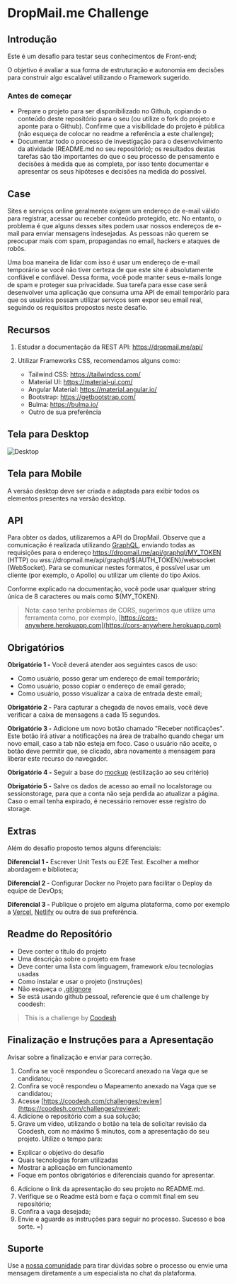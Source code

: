 # DropMail.me Challenge

## Introdução

Este é um desafio para testar seus conhecimentos de Front-end;

O objetivo é avaliar a sua forma de estruturação e autonomia em decisões para construir algo escalável utilizando o Framework sugerido.

### Antes de começar
 
- Prepare o projeto para ser disponibilizado no Github, copiando o conteúdo deste repositório para o seu (ou utilize o fork do projeto e aponte para o Github). Confirme que a visibilidade do projeto é pública (não esqueça de colocar no readme a referência a este challenge);
- Documentar todo o processo de investigação para o desenvolvimento da atividade (README.md no seu repositório); os resultados destas tarefas são tão importantes do que o seu processo de pensamento e decisões à medida que as completa, por isso tente documentar e apresentar os seus hipóteses e decisões na medida do possível.

## Case

Sites e serviços online geralmente exigem um endereço de e-mail válido para registrar, acessar ou receber conteúdo protegido, etc. No entanto, o problema é que alguns desses sites podem usar nossos endereços de e-mail para enviar mensagens indesejadas. As pessoas não querem se preocupar mais com spam, propagandas no email, hackers e ataques de robôs.

Uma boa maneira de lidar com isso é usar um endereço de e-mail temporário se você não tiver certeza de que este site é absolutamente confiável e confiável. Dessa forma, você pode manter seus e-mails longe de spam e proteger sua privacidade. Sua tarefa para esse case será desenvolver uma aplicação que consuma uma API de email temporário para que os usuários possam utilizar serviços sem expor seu email real, seguindo os requisitos propostos neste desafio.

## Recursos

1. Estudar a documentação da REST API: https://dropmail.me/api/
2. Utilizar Frameworks CSS, recomendamos alguns como:

    - Tailwind CSS: https://tailwindcss.com/
    - Material UI: https://material-ui.com/
    - Angular Material: https://material.angular.io/
    - Bootstrap: https://getbootstrap.com/
    - Bulma: https://bulma.io/
    - Outro de sua preferência

## Tela para Desktop

![Desktop](assets/desktop.png)

## Tela para Mobile

A versão desktop deve ser criada e adaptada para exibir todos os elementos presentes na versão desktop.

## API

Para obter os dados, utilizaremos a API do DropMail. Observe que a comunicação é realizada utilizando [GraphQL](https://graphql.org/), enviando todas as requisições para o endereço https://dropmail.me/api/graphql/MY_TOKEN (HTTP) ou wss://dropmail.me/api/graphql/${AUTH_TOKEN}/websocket (WebSocket). Para se comunicar nestes formatos, é possível usar um cliente (por exemplo, o Apollo) ou utilizar um cliente do tipo Axios.

Conforme explicado na documentação, você pode usar qualquer string única de 8 caracteres ou mais como ${MY_TOKEN}.

> Nota: caso tenha problemas de CORS, sugerimos que utilize uma ferramenta como, por exemplo, [https://cors-anywhere.herokuapp.com](https://cors-anywhere.herokuapp.com)


## Obrigatórios

**Obrigatório 1 -** Você deverá atender aos seguintes casos de uso:

- Como usuário, posso gerar um endereço de email temporário;
- Como usuário, posso copiar o endereço de email gerado;
- Como usuário, posso visualizar a caixa de entrada deste email;

**Obrigatório 2 -** Para capturar a chegada de novos emails, você deve verificar a caixa de mensagens a cada 15 segundos.

**Obrigatório 3 -** Adicione um novo botão chamado "Receber notificações". Este botão irá ativar a notificações na área de trabalho quando chegar um novo email, caso a tab não esteja em foco. Caso o usuário não aceite, o botão deve permitir que, se clicado, abra novamente a mensagem para liberar este recurso do navegador.

**Obrigatório 4 -** Seguir a base do [mockup](assets/desktop.png) (estilização ao seu critério)

**Obrigatório 5 -** Salve os dados de acesso ao email no localstorage ou sessionstorage, para que a conta não seja perdida ao atualizar a página. Caso o email tenha expirado, é necessário remover esse registro do storage.

## Extras

Além do desafio proposto temos alguns diferenciais:

**Diferencial 1 -** Escrever Unit Tests ou E2E Test. Escolher a melhor abordagem e biblioteca;

**Diferencial 2 -** Configurar Docker no Projeto para facilitar o Deploy da equipe de DevOps;

**Diferencial 3 -** Publique o projeto em alguma plataforma, como por exemplo a [Vercel](https://vercel.com/), [Netlify](https://www.netlify.com/) ou outra de sua preferência.

## Readme do Repositório

- Deve conter o título do projeto
- Uma descrição sobre o projeto em frase
- Deve conter uma lista com linguagem, framework e/ou tecnologias usadas
- Como instalar e usar o projeto (instruções)
- Não esqueça o [.gitignore](https://www.toptal.com/developers/gitignore)
- Se está usando github pessoal, referencie que é um challenge by coodesh:  

>  This is a challenge by [Coodesh](https://coodesh.com/)


## Finalização e Instruções para a Apresentação

Avisar sobre a finalização e enviar para correção.

1. Confira se você respondeu o Scorecard anexado na Vaga que se candidatou;
2. Confira se você respondeu o Mapeamento anexado na Vaga que se candidatou;
3. Acesse [https://coodesh.com/challenges/review](https://coodesh.com/challenges/review);
4. Adicione o repositório com a sua solução;
5. Grave um vídeo, utilizando o botão na tela de solicitar revisão da Coodesh, com no máximo 5 minutos, com a apresentação do seu projeto. Utilize o tempo para:
- Explicar o objetivo do desafio
- Quais tecnologias foram utilizadas
- Mostrar a aplicação em funcionamento
- Foque em pontos obrigatórios e diferenciais quando for apresentar.
6. Adicione o link da apresentação do seu projeto no README.md.
7. Verifique se o Readme está bom e faça o commit final em seu repositório;
8. Confira a vaga desejada;
9. Envie e aguarde as instruções para seguir no processo. Sucesso e boa sorte. =)

## Suporte

Use a [nossa comunidade](https://discord.gg/rdXbEvjsWu) para tirar dúvidas sobre o processo ou envie uma mensagem diretamente a um especialista no chat da plataforma. 

